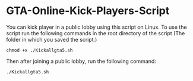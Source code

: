 # GTA-Online-Kick-Players-Script
You can kick player in a public lobby using this script on Linux. To use the script run the following commands in the root directory of the script (The folder in which you saved the script.)

```
chmod +x ./Kickallgta5.sh
```

Then after joining a public lobby, run the following command:

```
./Kickallgta5.sh
```

